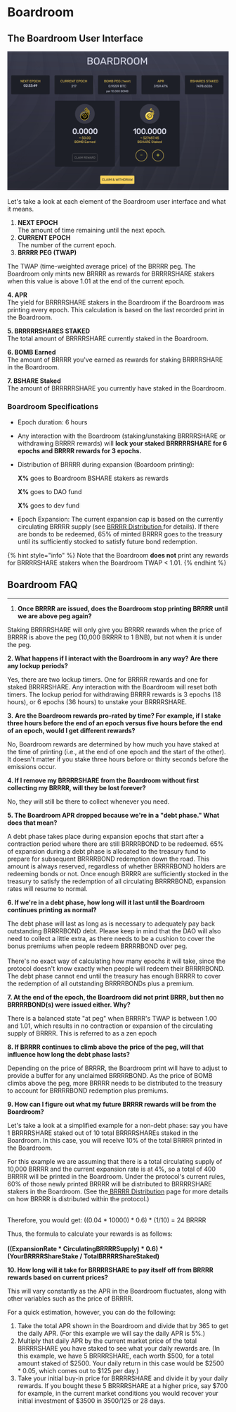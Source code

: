 # Boardroom

## The Boardroom User Interface

![The Boardroom user interface](<../.gitbook/assets/Screenshot 2022-01-26 193115.png>)

Let's take a look at each element of the Boardroom user interface and what it means.

1. **NEXT EPOCH**\
   The amount of time remaining until the next epoch.
2. **CURRENT EPOCH**\
   The number of the current epoch.
3. **BRRRR PEG (TWAP)**

&#x20;      The TWAP (time-weighted average price) of the BRRRR peg. The Boardroom only mints new              BRRRR as rewards for BRRRRSHARE stakers when this value is above 1.01 at the end of the current epoch.

&#x20;  **4. APR**\
&#x20;      The yield for BRRRRSHARE stakers in the Boardroom if the Boardroom was printing every epoch. This calculation is based on the last recorded print in the Boardroom.

&#x20;   **5. BRRRRRSHARES STAKED**\
&#x20;      The total amount of BRRRRSHARE currently staked in the Boardroom.

&#x20;   **6. BOMB Earned**\
&#x20;      The amount of BRRRR you've earned as rewards for staking BRRRRSHARE in the Boardroom.

&#x20;   **7. BSHARE Staked**\
The amount of BRRRRRSHARE you currently have staked in the Boardroom.

### Boardroom Specifications

* Epoch duration: 6 hours
* Any interaction with the Boardroom (staking/unstaking BRRRRSHARE or withdrawing BRRRR rewards) will **lock your staked BRRRRRSHARE for 6 epochs and BRRRR rewards for 3 epochs.**
*   Distribution of BRRRR during expansion (Boardoom printing):

    **X%** goes to Boardroom BSHARE stakers as rewards

    **X%** goes to DAO fund

    **X%** goes to dev fund
* Epoch Expansion: The current expansion cap is based on the currently circulating BRRRR supply (see [BRRRR Distribution ](bomb-distribution.md)for details). If there are bonds to be redeemed, 65% of minted BRRRR goes to the treasury until its sufficiently stocked to satisfy future bond redemption.

{% hint style="info" %}
Note that the Boardroom **does not** print any rewards for BRRRRSHARE stakers when the Boardroom TWAP < 1.01.
{% endhint %}

## Boardroom FAQ

****

1. **Once BRRRR are issued, does the Boardroom stop printing BRRRR until we are above peg again?**&#x20;

Staking BRRRRSHARE will only give you BRRRR rewards when the price of BRRRR is above the peg (10,000 BRRRR to 1 BNB), but not when it is under the peg.

**2. What happens if I interact with the Boardroom in any way?** **Are there any lockup periods?**&#x20;

Yes, there are two lockup timers. One for BRRRR rewards and one for staked BRRRRSHARE. Any interaction with the Boardroom will reset both timers. The lockup period for withdrawing BRRRR rewards is 3 epochs (18 hours), or 6 epochs (36 hours) to unstake your BRRRRSHARE.&#x20;

**3.** **Are the Boardroom rewards pro-rated by time? For example, if I stake three hours before the end of an epoch versus five hours before the end of an epoch, would I get different rewards?**

No, Boardroom rewards are determined by how much you have staked at the time of printing (i.e., at the end of one epoch and the start of the other). It doesn't matter if you stake three hours before or thirty seconds before the emissions occur.

**4. If I remove my BRRRRSHARE from the Boardroom without first collecting my BRRRR, will they be lost forever?**&#x20;

No, they will still be there to collect whenever you need.

**5. The Boardroom APR dropped because we're in a "debt phase." What does that mean?**&#x20;

A debt phase takes place during expansion epochs that start after a contraction period where there are still BRRRRBOND to be redeemed. 65% of expansion during a debt phase is allocated to the treasury fund to prepare for subsequent BRRRRBOND redemption down the road. This amount is always reserved, regardless of whether BRRRRBOND holders are redeeming bonds or not. Once enough BRRRR are sufficiently stocked in the treasury to satisfy the redemption of all circulating BRRRRBOND, expansion rates will resume to normal.

**6. If we're in a debt phase, how long will it last until the Boardroom continues printing as normal?**

The debt phase will last as long as is necessary to adequately pay back outstanding BRRRRBOND debt. Please keep in mind that the DAO will also need to collect a little extra, as there needs to be a cushion to cover the bonus premiums when people redeem BRRRRBOND over peg.\
\
There's no exact way of calculating how many epochs it will take, since the protocol doesn't know exactly when people will redeem their BRRRRBOND. The debt phase cannot end until the treasury has enough BRRRR to cover the redemption of all outstanding BRRRRBONDs plus a premium.

**7. At the end of the epoch, the Boardroom did not print BRRR, but then no BRRRRBOND(s) were issued either. Why?**

There is a balanced state "at peg" when BRRRR's TWAP is between 1.00 and 1.01, which results in no contraction or expansion of the circulating supply of BRRRR. This is referred to as a zen epoch

**8. If BRRRR continues to climb above the price of the peg, will that influence how long the debt phase lasts?**

Depending on the price of BRRRR, the Boardroom print will have to adjust to provide a buffer for any unclaimed BRRRRBOND. As the price of BOMB climbs above the peg, more BRRRR needs to be distributed to the treasury to account for BRRRRBOND redemption plus premiums.

**9. How can I figure out what my future BRRRR rewards will be from the Boardroom?**

Let's take a look at a simplified example for a non-debt phase: say you have 1 BRRRRSHARE staked out of 10 total BRRRRSHAREs staked in the Boardroom. In this case, you will receive 10% of the total BRRRR printed in the Boardroom.

For this example we are assuming that there is a total circulating supply of 10,000 BRRRR and the current expansion rate is at 4%, so a total of 400 BRRRR will be printed in the Boardroom. Under the protocol's current rules, 60% of those newly printed BRRRR will be distributed to BRRRRSHARE stakers in the Boardroom. (See the[ BRRRR Distribution](https://contact-equilibrrrrium.gitbook.io/protocol/protocol/bomb-distribution) page for more details on how BRRRR is distributed within the protocol.)

\
Therefore, you would get: ((0.04 \* 10000) \* 0.6) \* (1/10) = 24 BRRRR

Thus, the formula to calculate your rewards is as follows:\
\
**((ExpansionRate \* CirculatingBRRRRSupply) \* 0.6) \* (YourBRRRRShareStake / TotalBRRRRShareStaked)**

**10. How long will it take for BRRRRSHARE to pay itself off from BRRRR rewards based on current prices?**

This will vary constantly as the APR in the Boardroom fluctuates, along with other variables such as the price of BRRRR.

For a quick estimation, however, you can do the following:

1. Take the total APR shown in the Boardroom and divide that by 365 to get the daily APR. (For this example we will say the daily APR is 5%.) 
2. Multiply that daily APR by the current market price of the total BRRRRSHARE you have staked to see what your daily rewards are. (In this example, we have 5 BRRRRSHARE, each worth $500, for a total amount staked of $2500. Your daily return in this case would be $2500 \* 0.05, which comes out to $125 per day.)
3. Take your initial buy-in price for BRRRRSHARE and divide it by your daily rewards. If you bought these 5 BRRRRSHARE at a higher price, say $700 for example, in the current market conditions you would recover your initial investment of $3500 in 3500/125 or 28 days.
